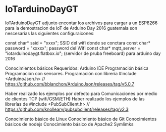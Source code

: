 # IoTarduinoDayGT
IoTArduinoDayGT
adjunto encontar los archivos para cargar a un ESP8266 para la demostracion de IoT de Arduino Day 2016 guatemala
son nescesarias las siguientes configuraicones:

const char* ssid = "xxxx"; SSID del wifi donde se conctara
const char* password = "xxxxx"; password del Wifi
const char* mqtt_server = "iotarduinodaygt.flatbox.io"; (servidor de pruba freeboard) para arduino day 2016

Conocimientos básicos Requeridos:
Arduino IDE
	Programación básica
	Programación con sensores.
Programación con librería  #include <ArduinoJson.h> // https://github.com/bblanchon/ArduinoJson/releases/tag/v5.0.7

Haber realizado los ejemplos por defecto para Comunicaciones por medio de clientes TCP (wifi/GSM/ETH)
Haber realizado los ejemplos de las librerías de #include <PubSubClient.h> // https://github.com/knolleary/pubsubclient/releases/tag/v2.3

Conocimiento básico de Linux
Conocimiento básico de Git
Conocimientos básicos de nodejs
Conocimiento básico de Apache2
	Symlimks

